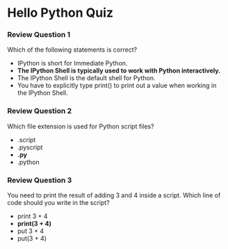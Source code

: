 # Hello Python Quiz

### Review Question 1

Which of the following statements is correct?

- IPython is short for Immediate Python.
- **The IPython Shell is typically used to work with Python interactively.**
- The IPython Shell is the default shell for Python.
- You have to explicitly type print() to print out a value when working in the IPython Shell.

### Review Question 2

Which file extension is used for Python script files?

- .script
- .pyscript
- **.py** 
- .python

### Review Question 3

You need to print the result of adding 3 and 4 inside a script. Which line of code should you write in the script?

- print 3 + 4
- **print(3 + 4)**
- put 3 + 4
- put(3 + 4)